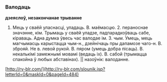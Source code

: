 ### Валодаць
**дзеяслоў, незакончанае трыванне**

1. Мець у сваёй уласнасці, уладаць. В. маёмасцю. 2. пераноснае значэнне, кім. Трымаць у сваёй уладзе, падпарадкоўваць сабе, кіраваць. Адна думка ўвесь час валодае ім. З. чым. Умець, мець магчымасць карыстацца чым-н., дзейнічаць пры дапамозе чаго-н. В. зброяй. Не в. левой рукой. В. пяром (умець добра пісаць). В. некалькімі замежнымі мовамі (ведаць іх). В. сабой (трымацца спакойна ў любых абставінах). || назоўнік: валоданне.

<a rel="author">[http://rv-blr.com/](http://rv-blr.com/slounik.jsp?letterId=0&maskId=0&pageId=484)</a>
